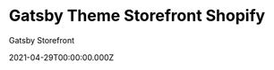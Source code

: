 ---
title: Gatsby Theme Storefront Shopify
github: https://github.com/GatsbyStorefront/gatsby-theme-storefront-shopify
demo: https://gatsbystorefront.com/
license: MPL-2.0
author: Gatsby Storefront
author_link: ''
author_twitter: ''
date: 2021-04-29T00:00:00.000Z
ssg:
  - Gatsby
cms: null
css: null
category:
  - Ecommerce
description: Create a Shopify store with Gatsby JS
draft: true
publish_date: '2019-12-03T15:34:09Z'
update_date: '2021-04-22T18:53:16Z'
github_star: 228
github_fork: 48
---